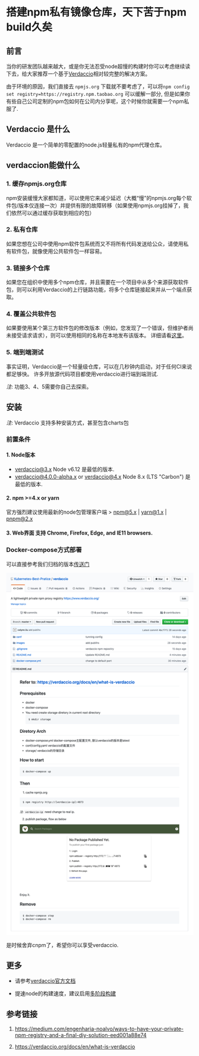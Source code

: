 # 搭建npm私有镜像仓库，天下苦于npm build久矣

## 前言
当你的研发团队越来越大，或是你无法忍受node超慢的构建时你可以考虑继续读下去，给大家推荐一个基于[Verdaccio](https://verdaccio.org/docs/en/what-is-verdaccio)相对较完整的解决方案。

由于环境的原因，我们直接去 `npmjs.org` 下载就不要考虑了，可以将`npm config set registry=https://registry.npm.taobao.org` 可以缓解一部分, 但是如果你有些自己公司定制的npm包如何在公司内分享呢，这个时候你就需要一个npm私服了. 


## Verdaccio 是什么
Verdaccio 是一个简单的零配置的node.js轻量私有的npm代理仓库。

## verdaccion能做什么
### 1. 缓存npmjs.org仓库

npm安装缓慢大家都知道，可以使用它来减少延迟（大概“慢”的npmjs.org每个软件包/版本仅连接一次）并提供有限的故障转移（如果使用npmjs.org挂掉了，我们依然可以通过缓存获取到相应的包）

### 2. 私有仓库

如果您想在公司中使用npm软件包系统而又不将所有代码发送给公众，请使用私有软件包，就像使用公共软件包一样容易。

### 3. 链接多个仓库

如果您在组织中使用多个npm仓库，并且需要在一个项目中从多个来源获取软件包，则可以利用Verdaccio的上行链路功能，将多个仓库链接起来并从一个端点获取。

### 4. 覆盖公共软件包

如果要使用某个第三方软件包的修改版本（例如，您发现了一个错误，但维护者尚未接受请求请求），则可以使用相同的名称在本地发布该版本。 详细请看[这里](https://verdaccio.org/docs/en/best#override-public-packages)。

### 5. 端到端测试
事实证明，Verdaccio是一个轻量级仓库，可以在几秒钟内启动，对于任何CI来说都足够快。 许多开放源代码项目都使用verdaccio进行端到端测试.

_注_: 功能3、4、5需要你自己去探索。

## 安装

_注_: Verdaccio 支持多种安装方式，甚至包含charts包

### 前置条件
#### 1. Node版本

* verdaccio@3.x Node v6.12 是最低的版本.
* verdaccio@4.0.0-alpha.x or verdaccio@4.x Node 8.x (LTS "Carbon") 是最低的版本.

#### 2. npm >=4.x or yarn

官方强烈建议使用最新的node包管理客户端 > npm@5.x | yarn@1.x | pnpm@2.x

#### 3. Web界面 支持 Chrome, Firefox, Edge, and IE11 browsers.


### Docker-compose方式部署
可以直接参考我们归档的版本[传送门](https://github.com/Kubernetes-Best-Pratice/verdaccio)

![Image](images/verdaccio-setup.png)


是时候舍弃cnpm了，希望你可以享受verdaccio. 


## 更多
* 请参考[verdaccio官方文档](https://verdaccio.org/docs/en/configuration)

* 提速node的构建速度，建议启用[多阶段构建](https://www.freecodecamp.org/news/speed-up-node-re-builds-leveraging-docker-multi-stage-builds-and-save-money-65189a4ab115/)

## 参考链接
1. https://medium.com/engenharia-noalvo/ways-to-have-your-private-npm-registry-and-a-final-diy-solution-eed001a88e74

2. https://verdaccio.org/docs/en/what-is-verdaccio